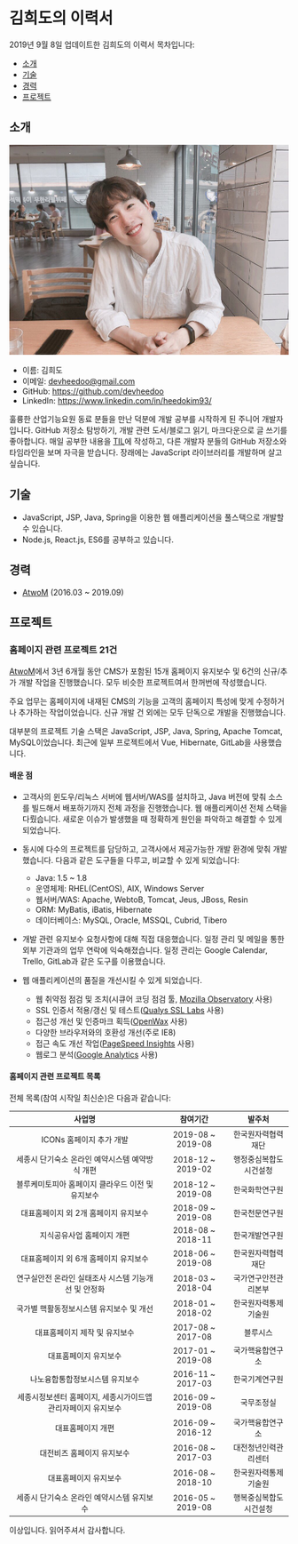 # 김희도의 이력서

2019년 9월 8일 업데이트한 김희도의 이력서 목차입니다:

- [소개](#소개)
- [기술](#기술)
- [경력](#경력)
- [프로젝트](#프로젝트)

## 소개

![Heedo Kim](./images/heedo-01.jpeg)

- 이름: 김희도
- 이메일: devheedoo@gmail.com
- GitHub: https://github.com/devheedoo
- LinkedIn: https://www.linkedin.com/in/heedokim93/

훌륭한 산업기능요원 동료 분들을 만난 덕분에 개발 공부를 시작하게 된 주니어 개발자입니다. GitHub 저장소 탐방하기, 개발 관련 도서/블로그 읽기, 마크다운으로 글 쓰기를 좋아합니다. 매일 공부한 내용을 [TIL](https://github.com/devheedoo/TIL)에 작성하고, 다른 개발자 분들의 GitHub 저장소와 타임라인을 보며 자극을 받습니다. 장래에는 JavaScript 라이브러리를 개발하며 살고 싶습니다.

## 기술

- JavaScript, JSP, Java, Spring을 이용한 웹 애플리케이션을 풀스택으로 개발할 수 있습니다.
- Node.js, React.js, ES6를 공부하고 있습니다.

## 경력

- [AtwoM](http://www.a2m.co.kr/) (2016.03 ~ 2019.09)

## 프로젝트

### 홈페이지 관련 프로젝트 21건

[AtwoM](http://www.a2m.co.kr/)에서 3년 6개월 동안 CMS가 포함된 15개 홈페이지 유지보수 및 6건의 신규/추가 개발 작업을 진행했습니다. 모두 비슷한 프로젝트여서 한꺼번에 작성했습니다.

주요 업무는 홈페이지에 내재된 CMS의 기능을 고객의 홈페이지 특성에 맞게 수정하거나 추가하는 작업이었습니다. 신규 개발 건 외에는 모두 단독으로 개발을 진행했습니다.

대부분의 프로젝트 기술 스택은 JavaScript, JSP, Java, Spring, Apache Tomcat, MySQL이었습니다. 최근에 일부 프로젝트에서 Vue, Hibernate, GitLab을 사용했습니다.

#### 배운 점

- 고객사의 윈도우/리눅스 서버에 웹서버/WAS를 설치하고, Java 버전에 맞춰 소스를 빌드해서 배포하기까지 전체 과정을 진행했습니다. 웹 애플리케이션 전체 스택을 다뤘습니다. 새로운 이슈가 발생했을 때 정확하게 원인을 파악하고 해결할 수 있게 되었습니다.

- 동시에 다수의 프로젝트를 담당하고, 고객사에서 제공가능한 개발 환경에 맞춰 개발했습니다. 다음과 같은 도구들을 다루고, 비교할 수 있게 되었습니다:
  - Java: 1.5 ~ 1.8
  - 운영체제: RHEL(CentOS), AIX, Windows Server
  - 웹서버/WAS: Apache, WebtoB, Tomcat, Jeus, JBoss, Resin
  - ORM: MyBatis, iBatis, Hibernate
  - 데이터베이스: MySQL, Oracle, MSSQL, Cubrid, Tibero

- 개발 관련 유지보수 요청사항에 대해 직접 대응했습니다. 일정 관리 및 메일을 통한 외부 기관과의 업무 연락에 익숙해졌습니다. 일정 관리는 Google Calendar, Trello, GitLab과 같은 도구를 이용했습니다.

- 웹 애플리케이션의 품질을 개선시킬 수 있게 되었습니다.
  - 웹 취약점 점검 및 조치(시큐어 코딩 점검 툴, [Mozilla Observatory](https://observatory.mozilla.org/) 사용)
  - SSL 인증서 적용/갱신 및 테스트([Qualys SSL Labs](https://www.ssllabs.com/) 사용)
  - 접근성 개선 및 인증마크 획득([OpenWax](https://chrome.google.com/webstore/detail/openwax/bfahpbmaknaeohgdklfbobogpdngngoe?hl=ko) 사용)
  - 다양한 브라우저와의 호환성 개선(주로 IE8)
  - 접근 속도 개선 작업([PageSpeed Insights](https://developers.google.com/speed/pagespeed/insights/?hl=ko) 사용)
  - 웹로그 분석([Google Analytics](https://analytics.google.com/) 사용)

#### 홈페이지 관련 프로젝트 목록

전체 목록(참여 시작일 최신순)은 다음과 같습니다:

|                            사업명                            |     참여기간      |         발주처         |
| :----------------------------------------------------------: | :---------------: | :--------------------: |
|                   ICONs 홈페이지 추가 개발                   | 2019-08 ~ 2019-08 |   한국원자력협력재단   |
|       세종시 단기숙소 온라인 예약시스템 예약방식 개편        | 2018-12 ~ 2019-02 | 행정중심복합도시건설청 |
|      블루케미토피아 홈페이지 클라우드 이전 및 유지보수       | 2018-12 ~ 2019-08 |     한국화학연구원     |
|            대표홈페이지 외 2개 홈페이지 유지보수             | 2018-09 ~ 2019-08 |     한국천문연구원     |
|                  지식공유사업 홈페이지 개편                  | 2018-08 ~ 2018-11 |     한국개발연구원     |
|            대표홈페이지 외 6개 홈페이지 유지보수             | 2018-06 ~ 2019-08 |   한국원자력협력재단   |
|     연구실안전 온라인 실태조사 시스템 기능개선 및 안정화     | 2018-03 ~ 2018-04 |  국가연구안전관리본부  |
|           국가별 핵활동정보시스템 유지보수 및 개선           | 2018-01 ~ 2018-02 |  한국원자력통제기술원  |
|                대표홈페이지 제작 및 유지보수                 | 2017-08 ~ 2017-08 |        블루시스        |
|                    대표홈페이지 유지보수                     | 2017-01 ~ 2019-08 |    국가핵융합연구소    |
|               나노융합통합정보시스템 유지보수                | 2016-11 ~ 2017-03 |     한국기계연구원     |
| 세종시정보센터 홈페이지, 세종시가이드앱 관리자페이지 유지보수 | 2016-09 ~ 2019-08 |       국무조정실       |
|                      대표홈페이지 개편                       | 2016-09 ~ 2016-12 |    국가핵융합연구소    |
|                  대전비즈 홈페이지 유지보수                  | 2016-08 ~ 2017-03 |  대전청년인력관리센터  |
|                    대표홈페이지 유지보수                     | 2016-08 ~ 2018-10 |  한국원자력통제기술원  |
|          세종시 단기숙소 온라인 예약시스템 유지보수          | 2016-05 ~ 2019-08 | 행복중심복합도시건설청 |

이상입니다. 읽어주셔서 감사합니다.
